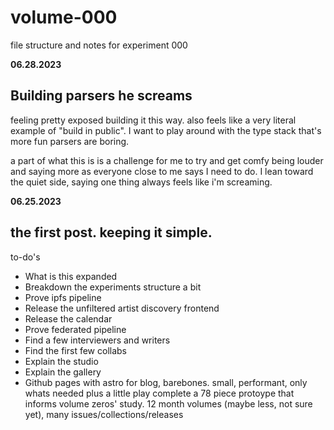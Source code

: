 # volume-000
file structure and notes for experiment 000


**06.28.2023**
## Building parsers he screams
feeling pretty exposed building it this way. also feels like a very literal example of "build in public". I want to play around with the type stack that's more fun parsers are boring.

a part of what this is is a challenge for me to try and get comfy being louder and saying more as everyone close to me says I need to do. I lean toward the quiet side, saying one thing always feels like i'm screaming.


**06.25.2023**
## the first post. keeping it simple.

to-do's
- What is this expanded
- Breakdown the experiments structure a bit
- Prove ipfs pipeline
- Release the unfiltered artist discovery frontend
- Release the calendar
- Prove federated pipeline
- Find a few interviewers and writers
- Find the first few collabs
- Explain the studio
- Explain the gallery
- Github pages with astro for blog, barebones. small, performant, only whats needed plus a little play
complete a 78 piece protoype that informs volume zeros' study. 12 month volumes (maybe less, not sure yet), many issues/collections/releases
